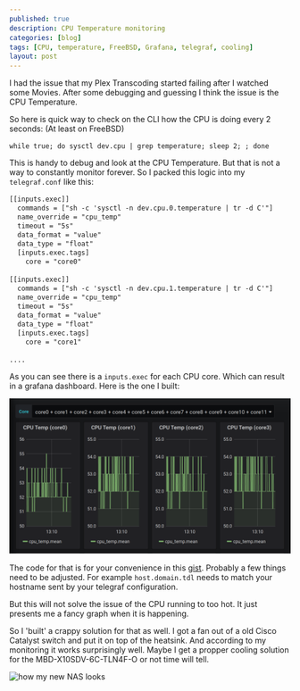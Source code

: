 ```yaml
---
published: true
description: CPU Temperature monitoring
categories: [blog]
tags: [CPU, temperature, FreeBSD, Grafana, telegraf, cooling]
layout: post
---
```


I had the issue that my Plex Transcoding started failing after I watched some Movies.
After some debugging and guessing I think the issue is the CPU Temperature.

So here is quick way to check on the CLI how the CPU is doing every 2 seconds:
(At least on FreeBSD)

```
while true; do sysctl dev.cpu | grep temperature; sleep 2; ; done
```

This is handy to debug and look at the CPU Temperature.
But that is not a way to constantly monitor forever.
So I packed this logic into my `telegraf.conf` like this:

```
[[inputs.exec]]
  commands = ["sh -c 'sysctl -n dev.cpu.0.temperature | tr -d C'"]
  name_override = "cpu_temp"
  timeout = "5s"
  data_format = "value"
  data_type = "float"
  [inputs.exec.tags]
    core = "core0"

[[inputs.exec]]
  commands = ["sh -c 'sysctl -n dev.cpu.1.temperature | tr -d C'"]
  name_override = "cpu_temp"
  timeout = "5s"
  data_format = "value"
  data_type = "float"
  [inputs.exec.tags]
    core = "core1"

....
```

As you can see there is a `inputs.exec` for each CPU core.
Which can result in a grafana dashboard.
Here is the one I built:

![how my dashboards look](/blog-bilder/2020-05-24-cpu-temperature-monitoring-grafana.png)

The code for that is for your convenience in this [gist](https://gist.github.com/fliiiix/4eef2b9865a31fbaabdcff0c44e45cf1).
Probably a few things need to be adjusted.
For example `host.domain.tdl` needs to match your hostname sent by your telegraf configuration. 


But this will not solve the issue of the CPU running to too hot.
It just presents me a fancy graph when it is happening.


So I 'built' a crappy solution for that as well. 
I got a fan out of a old Cisco Catalyst switch and put it on top of the heatsink.
And according to my monitoring it works surprisingly well.
Maybe I get a propper cooling solution for the MBD-X10SDV-6C-TLN4F-O or not time will tell.

![how my new NAS looks](/blog-bilder/2020-05-24-cpu-temperature-monitoring-cooling.jpg)